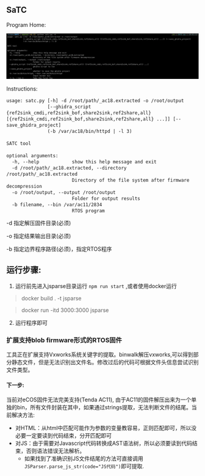 ## SaTC

Program Home:

![home](./img/satc.png)


Instructions:
```
usage: satc.py [-h] -d /root/path/_ac18.extracted -o /root/output
               [--ghidra_script {ref2sink_cmdi,ref2sink_bof,share2sink,ref2share,all} [{ref2sink_cmdi,ref2sink_bof,share2sink,ref2share,all} ...]] [--save_ghidra_project]
               (-b /var/ac18/bin/httpd | -l 3)

SATC tool

optional arguments:
  -h, --help            show this help message and exit
  -d /root/path/_ac18.extracted, --directory /root/path/_ac18.extracted
                        Directory of the file system after firmware decompression
  -o /root/output, --output /root/output
                        Folder for output results
  -b filename, --bin /var/ac11/2834
                        RTOS program
```



-d 指定解压固件目录(必须)

-o 指定结果输出目录(必须)

-b 指定边界程序路径(必须)，指定RTOS程序


## 运行步骤:

1. 运行前先进入jsparse目录运行 `npm run start` ,或者使用docker运行
> docker build . -t jsparse

> docker run -itd 3000:3000 jsparse

2. 运行程序即可


### 扩展支持blob firmware形式的RTOS固件

工具正在扩展支持Vxworks系统关键字的提取。binwalk解压vxworks,可以得到部分静态文件，但是无法识别出文件名。修改过后的代码可根据文件头信息尝试识别文件类型。

#### 下一步:
当前对eCOS固件无法完美支持(Tenda AC11), 由于AC11的固件解压出来为一个单独的bin，所有文件封装在其中，如果通过strings提取，无法判断文件的结尾。当前解决方法:
- 对HTML：从html中匹配可能作为参数的变量教容易，正则匹配即可，所以没必要一定要读到代码结束，分开匹配即可
- 对JS：由于需要对Javascript代码转换成AST语法树，所以必须要读到代码结束，否则语法错误无法解析。
  - 如果找到了准确识别JS文件结尾的方法可直接调用`JSParser.parse_js_str(code="JS代码")`即可提取.
